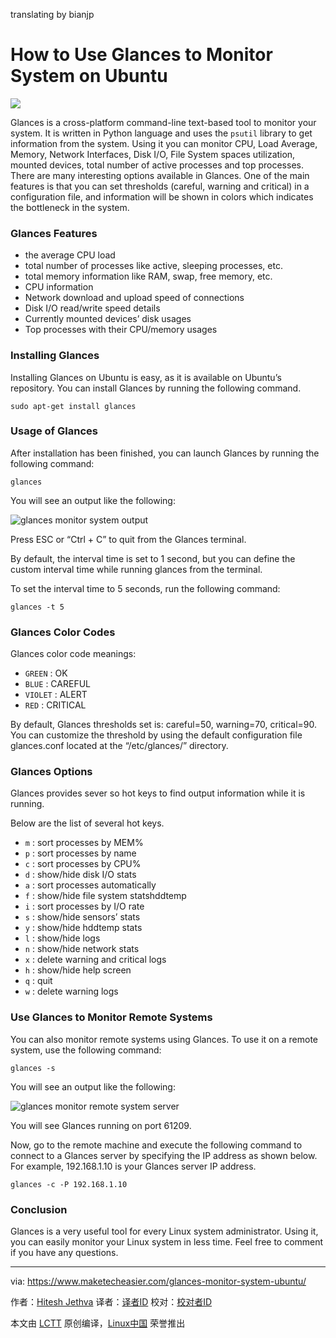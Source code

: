 translating by bianjp

How to Use Glances to Monitor System on Ubuntu
================================================================================
![](https://www.maketecheasier.com/assets/uploads/2015/12/glances_featured.jpg)

Glances is a cross-platform command-line text-based tool to monitor your system. It is written in Python language and uses the `psutil` library to get information from the system. Using it you can monitor CPU, Load Average, Memory, Network Interfaces, Disk I/O, File System spaces utilization, mounted devices, total number of active processes and top processes. There are many interesting options available in Glances. One of the main features is that you can set thresholds (careful, warning and critical) in a configuration file, and information will be shown in colors which indicates the bottleneck in the system.

### Glances Features ###

- the average CPU load
- total number of processes like active, sleeping processes, etc.
- total memory information like RAM, swap, free memory, etc.
- CPU information
- Network download and upload speed of connections
- Disk I/O read/write speed details
- Currently mounted devices’ disk usages
- Top processes with their CPU/memory usages

### Installing Glances ###

Installing Glances on Ubuntu is easy, as it is available on Ubuntu’s repository. You can install Glances by running the following command.

    sudo apt-get install glances

### Usage of Glances ###

After installation has been finished, you can launch Glances by running the following command:

    glances

You will see an output like the following:

![glances monitor system output](https://www.maketecheasier.com/assets/uploads/2015/12/glances_output1.png)

Press ESC or “Ctrl + C” to quit from the Glances terminal.

By default, the interval time is set to 1 second, but you can define the custom interval time while running glances from the terminal.

To set the interval time to 5 seconds, run the following command:

    glances -t 5

### Glances Color Codes ###

Glances color code meanings:

- `GREEN` : OK
- `BLUE` : CAREFUL
- `VIOLET` : ALERT
- `RED` : CRITICAL

By default, Glances thresholds set is: careful=50, warning=70, critical=90. You can customize the threshold by using the default configuration file glances.conf located at the “/etc/glances/” directory.

### Glances Options ###

Glances provides sever so hot keys to find output information while it is running.

Below are the list of several hot keys.

- `m` : sort processes by MEM%
- `p` : sort processes by name
- `c` : sort processes by CPU%
- `d` : show/hide disk I/O stats
- `a` : sort processes automatically
- `f` : show/hide file system statshddtemp
- `i` : sort processes by I/O rate
- `s` : show/hide sensors’ stats
- `y` : show/hide hddtemp stats
- `l` : show/hide logs
- `n` : show/hide network stats
- `x` : delete warning and critical logs
- `h` : show/hide help screen
- `q` : quit
- `w` : delete warning logs

### Use Glances to Monitor Remote Systems ###

You can also monitor remote systems using Glances. To use it on a remote system, use the following command:

    glances -s

You will see an output like the following:

![glances monitor remote system server](https://www.maketecheasier.com/assets/uploads/2015/12/glances_server.png)

You will see Glances running on port 61209.

Now, go to the remote machine and execute the following command to connect to a Glances server by specifying the IP address as shown below. For example, 192.168.1.10 is your Glances server IP address.

    glances -c -P 192.168.1.10

### Conclusion ###

Glances is a very useful tool for every Linux system administrator. Using it, you can easily monitor your Linux system in less time. Feel free to comment if you have any questions.

--------------------------------------------------------------------------------

via: https://www.maketecheasier.com/glances-monitor-system-ubuntu/

作者：[Hitesh Jethva][a]
译者：[译者ID](https://github.com/译者ID)
校对：[校对者ID](https://github.com/校对者ID)

本文由 [LCTT](https://github.com/LCTT/TranslateProject) 原创编译，[Linux中国](https://linux.cn/) 荣誉推出

[a]:https://www.maketecheasier.com/author/hiteshjethva/

